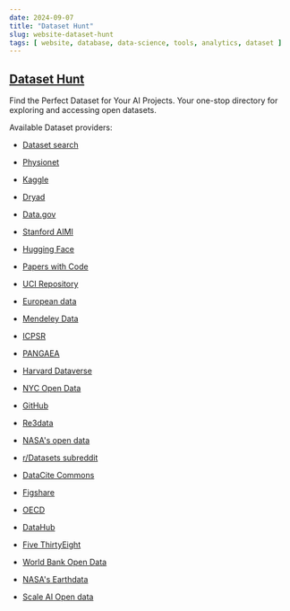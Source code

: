 ```yaml
---
date: 2024-09-07
title: "Dataset Hunt"
slug: website-dataset-hunt
tags: [ website, database, data-science, tools, analytics, dataset ]
---
```




## [Dataset Hunt][1]

Find the Perfect Dataset for Your AI Projects. Your one-stop directory for exploring and accessing open datasets.

Available Dataset providers:

* [Dataset search][2]
* [Physionet][3]
* [Kaggle][4]
* [Dryad][5]
* [Data.gov][6]
* [Stanford AIMI][7]
* [Hugging Face][8]
* [Papers with Code][9]
* [UCI Repository][10]
* [European data][11]
* [Mendeley Data][12]
* [ICPSR][13]
* [PANGAEA][14]
* [Harvard Dataverse][15]
* [NYC Open Data][16]
* [GitHub][17]
* [Re3data][18]
* [NASA's open data][19]
* [r/Datasets subreddit][20]
* [DataCite Commons][21]
* [Figshare][22]
* [OECD][23]
* [DataHub][24]
* [Five ThirtyEight][25]
* [World Bank Open Data][26]
* [NASA's Earthdata][27]
* [Scale AI Open data][28]



   [1]: https://datasethunt.webflow.io/
   [2]: https://datasetsearch.research.google.com/
   [3]: https://physionet.org/content/?topic=
   [4]: https://www.kaggle.com/datasets
   [5]: https://datadryad.org/search?utf8=%E2%9C%93&q=
   [6]: https://data.gov/
   [7]: https://aimi.stanford.edu/shared-datasets
   [8]: https://huggingface.co/datasets
   [9]: https://paperswithcode.com/datasets
  [10]: https://archive.ics.uci.edu/datasets
  [11]: https://data.europa.eu/data/datasets?query=&locale=en
  [12]: https://data.mendeley.com/research-data/
  [13]: https://www.icpsr.umich.edu/web/ICPSR/search/studies?q=
  [14]: https://www.pangaea.de/
  [15]: https://dataverse.harvard.edu/dataverse/harvard?q=
  [16]: https://opendata.cityofnewyork.us/
  [17]: https://github.com/search?q=dataset&type=repositories
  [18]: https://www.re3data.org/search?query=
  [19]: https://data.nasa.gov/browse/?limitTo=dataset
  [20]: https://www.reddit.com/r/datasets/
  [21]: https://commons.datacite.org/
  [22]: https://figshare.com/
  [23]: https://www.oecd.org/en/data.html
  [24]: https://datahub.io/collections
  [25]: https://data.fivethirtyeight.com/
  [26]: https://data.worldbank.org/
  [27]: https://www.earthdata.nasa.gov/
  [28]: https://scale.com/open-av-datasets

